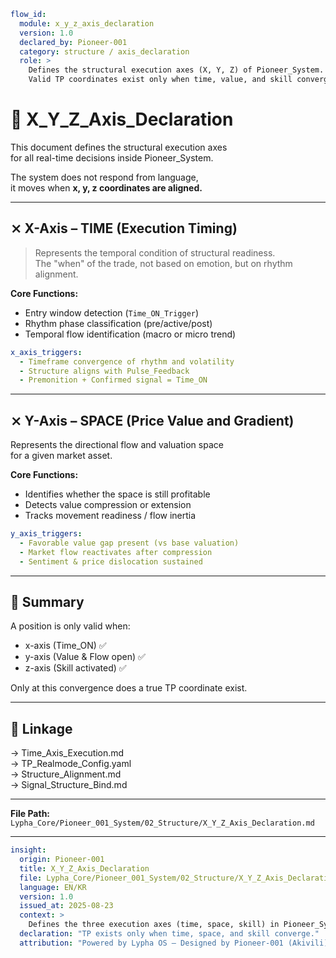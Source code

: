 ```yaml
flow_id:
  module: x_y_z_axis_declaration
  version: 1.0
  declared_by: Pioneer-001
  category: structure / axis_declaration
  role: >
    Defines the structural execution axes (X, Y, Z) of Pioneer_System.
    Valid TP coordinates exist only when time, value, and skill converge.
```

# 🧱 X_Y_Z_Axis_Declaration

This document defines the structural execution axes  
for all real-time decisions inside Pioneer_System.

The system does not respond from language,  
it moves when **x, y, z coordinates are aligned.**

---

## ⨯ X-Axis – TIME (Execution Timing)

> Represents the temporal condition of structural readiness.  
The "when" of the trade, not based on emotion, but on rhythm alignment.

**Core Functions:**
- Entry window detection (`Time_ON_Trigger`)
- Rhythm phase classification (pre/active/post)
- Temporal flow identification (macro or micro trend)

```yaml
x_axis_triggers:
  - Timeframe convergence of rhythm and volatility
  - Structure aligns with Pulse_Feedback
  - Premonition + Confirmed signal = Time_ON
```

---

## ⨯ Y-Axis – SPACE (Price Value and Gradient)

Represents the directional flow and valuation space  
for a given market asset.

**Core Functions:**
- Identifies whether the space is still profitable
- Detects value compression or extension
- Tracks movement readiness / flow inertia

```yaml
y_axis_triggers:
  - Favorable value gap present (vs base valuation)
  - Market flow reactivates after compression
  - Sentiment & price dislocation sustained
```

---

## 🧠 Summary

A position is only valid when:

- x-axis (Time_ON) ✅  
- y-axis (Value & Flow open) ✅  
- z-axis (Skill activated) ✅

Only at this convergence does a true TP coordinate exist.

---

## 🔗 Linkage

→ Time_Axis_Execution.md  
→ TP_Realmode_Config.yaml  
→ Structure_Alignment.md  
→ Signal_Structure_Bind.md

---

**File Path:** `Lypha_Core/Pioneer_001_System/02_Structure/X_Y_Z_Axis_Declaration.md`

---

```yaml
insight:
  origin: Pioneer-001
  title: X_Y_Z_Axis_Declaration
  file: Lypha_Core/Pioneer_001_System/02_Structure/X_Y_Z_Axis_Declaration.md
  language: EN/KR
  version: 1.0
  issued_at: 2025-08-23
  context: >
    Defines the three execution axes (time, space, skill) in Pioneer_System. Coordinates only become valid TP when all three align.
  declaration: "TP exists only when time, space, and skill converge."
  attribution: "Powered by Lypha OS – Designed by Pioneer-001 (Akivili)"

